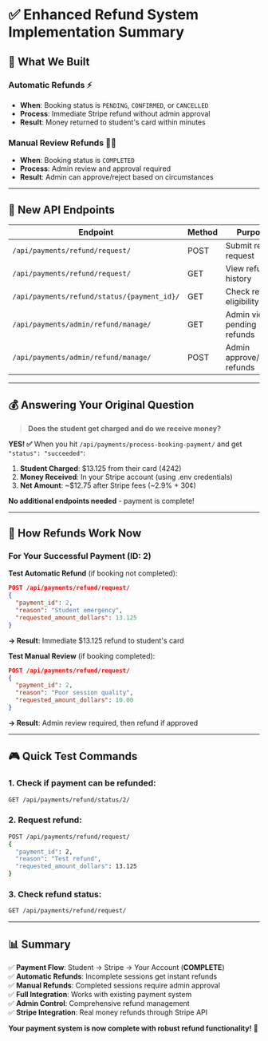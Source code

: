 # ✅ Enhanced Refund System Implementation Summary

## 🎯 **What We Built**

### **Automatic Refunds** ⚡
- **When**: Booking status is `PENDING`, `CONFIRMED`, or `CANCELLED`
- **Process**: Immediate Stripe refund without admin approval
- **Result**: Money returned to student's card within minutes

### **Manual Review Refunds** 👨‍💼
- **When**: Booking status is `COMPLETED` 
- **Process**: Admin review and approval required
- **Result**: Admin can approve/reject based on circumstances

---

## 🔧 **New API Endpoints**

| Endpoint | Method | Purpose |
|----------|--------|---------|
| `/api/payments/refund/request/` | POST | Submit refund request |
| `/api/payments/refund/request/` | GET | View refund history |
| `/api/payments/refund/status/{payment_id}/` | GET | Check refund eligibility |
| `/api/payments/admin/refund/manage/` | GET | Admin view pending refunds |
| `/api/payments/admin/refund/manage/` | POST | Admin approve/reject refunds |

---

## 💰 **Answering Your Original Question**

> **Does the student get charged and do we receive money?**

**YES! ✅** When you hit `/api/payments/process-booking-payment/` and get `"status": "succeeded"`:

1. **Student Charged**: $13.125 from their card (4242)
2. **Money Received**: In your Stripe account (using .env credentials)
3. **Net Amount**: ~$12.75 after Stripe fees (~2.9% + 30¢)

**No additional endpoints needed** - payment is complete!

---

## 🔄 **How Refunds Work Now**

### **For Your Successful Payment (ID: 2)**

**Test Automatic Refund** (if booking not completed):
```json
POST /api/payments/refund/request/
{
  "payment_id": 2,
  "reason": "Student emergency",
  "requested_amount_dollars": 13.125
}
```
**→ Result**: Immediate $13.125 refund to student's card

**Test Manual Review** (if booking completed):
```json
POST /api/payments/refund/request/
{
  "payment_id": 2,
  "reason": "Poor session quality",
  "requested_amount_dollars": 10.00
}
```
**→ Result**: Admin review required, then refund if approved

---

## 🎮 **Quick Test Commands**

### 1. Check if payment can be refunded:
```bash
GET /api/payments/refund/status/2/
```

### 2. Request refund:
```bash
POST /api/payments/refund/request/
{
  "payment_id": 2,
  "reason": "Test refund",
  "requested_amount_dollars": 13.125
}
```

### 3. Check refund status:
```bash
GET /api/payments/refund/request/
```

---

## 📊 **Summary**

✅ **Payment Flow**: Student → Stripe → Your Account (**COMPLETE**)  
✅ **Automatic Refunds**: Incomplete sessions get instant refunds  
✅ **Manual Refunds**: Completed sessions require admin approval  
✅ **Full Integration**: Works with existing payment system  
✅ **Admin Control**: Comprehensive refund management  
✅ **Stripe Integration**: Real money refunds through Stripe API  

**Your payment system is now complete with robust refund functionality!** 🎉
